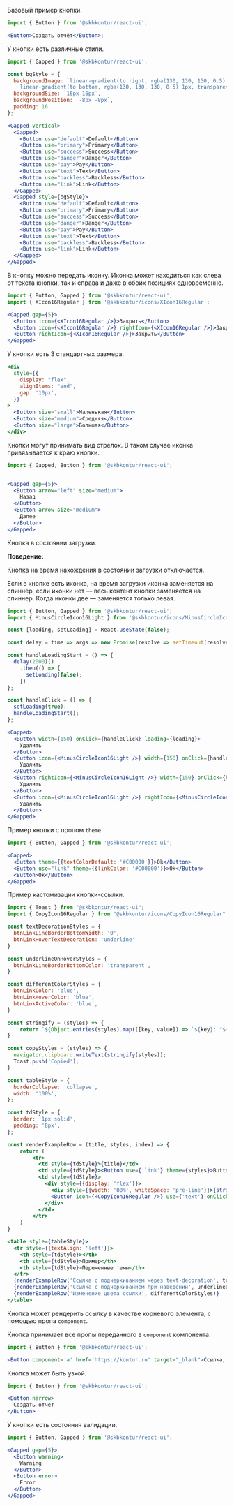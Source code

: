 Базовый пример кнопки.

```jsx harmony
import { Button } from '@skbkontur/react-ui';

<Button>Создать отчёт</Button>;
```

У кнопки есть различные стили.

```jsx harmony
import { Gapped } from '@skbkontur/react-ui';

const bgStyle = {
  backgroundImage: `linear-gradient(to right, rgba(130, 130, 130, 0.5) 1px, transparent 1px),
    linear-gradient(to bottom, rgba(130, 130, 130, 0.5) 1px, transparent 1px)`,
  backgroundSize: `16px 16px`,
  backgroundPosition: `-8px -8px`,
  padding: 16
};

<Gapped vertical>
  <Gapped>
    <Button use="default">Default</Button>
    <Button use="primary">Primary</Button>
    <Button use="success">Success</Button>
    <Button use="danger">Danger</Button>
    <Button use="pay">Pay</Button>
    <Button use="text">Text</Button>
    <Button use="backless">Backless</Button>
    <Button use="link">Link</Button>
  </Gapped>
  <Gapped style={bgStyle}>
    <Button use="default">Default</Button>
    <Button use="primary">Primary</Button>
    <Button use="success">Success</Button>
    <Button use="danger">Danger</Button>
    <Button use="pay">Pay</Button>
    <Button use="text">Text</Button>
    <Button use="backless">Backless</Button>
    <Button use="link">Link</Button>
  </Gapped>
</Gapped>
```

В кнопку можно передать иконку. Иконка может находиться как слева от текста кнопки, так и справа и даже в обоих позициях одновременно.

```jsx harmony
import { Button, Gapped } from '@skbkontur/react-ui';
import { XIcon16Regular } from '@skbkontur/icons/XIcon16Regular';

<Gapped gap={5}>
  <Button icon={<XIcon16Regular />}>Закрыть</Button>
  <Button icon={<XIcon16Regular />} rightIcon={<XIcon16Regular />}>Закрыть</Button>
  <Button rightIcon={<XIcon16Regular />}>Закрыть</Button>
</Gapped>
```

У кнопки есть 3 стандартных размера.

```jsx harmony
<div
  style={{
    display: "flex",
    alignItems: "end",
    gap: '10px',
  }}
>
  <Button size="small">Маленькая</Button>
  <Button size="medium">Средняя</Button>
  <Button size="large">Большая</Button>
</div>
```

Кнопки могут принимать вид стрелок. В таком случае иконка привязывается к краю кнопки.

```jsx harmony
import { Gapped, Button } from '@skbkontur/react-ui';


<Gapped gap={5}>
  <Button arrow="left" size="medium">
    Назад
  </Button>
  <Button arrow size="medium">
    Далее
  </Button>
</Gapped>
```

Кнопка в состоянии загрузки.

**Поведение:**

Кнопка на время нахождения в состоянии загрузки отключается.

Если в кнопке есть иконка, на время загрузки иконка заменяется на спиннер, если иконки нет — весь контент кнопки заменяется на спиннер. Когда иконки две — заменяется только левая.

```jsx harmony
import { Button, Gapped } from '@skbkontur/react-ui';
import { MinusCircleIcon16Light } from '@skbkontur/icons/MinusCircleIcon16Light';

const [loading, setLoading] = React.useState(false);

const delay = time => args => new Promise(resolve => setTimeout(resolve, time, args));

const handleLoadingStart = () => {
  delay(2000)()
    .then(() => {
      setLoading(false);
    })
};

const handleClick = () => {
  setLoading(true);
  handleLoadingStart();
};

<Gapped>
  <Button width={150} onClick={handleClick} loading={loading}>
    Удалить
  </Button>
  <Button icon={<MinusCircleIcon16Light />} width={150} onClick={handleClick} loading={loading}>
    Удалить
  </Button>
  <Button rightIcon={<MinusCircleIcon16Light />} width={150} onClick={handleClick} loading={loading}>
    Удалить
  </Button>
  <Button icon={<MinusCircleIcon16Light />} rightIcon={<MinusCircleIcon16Light />} width={150} onClick={handleClick} loading={loading}>
    Удалить
  </Button>
</Gapped>

```

Пример кнопки с пропом `theme`.

```jsx harmony
import { Button, Gapped } from '@skbkontur/react-ui';

<Gapped>
  <Button theme={{textColorDefault: '#C00000'}}>Ok</Button>
  <Button use="link" theme={{linkColor: '#C00000'}}>Ok</Button>
  <Button>Ok</Button>
</Gapped>
```


Пример кастомизации кнопки-ссылки.

```jsx harmony
import { Toast } from "@skbkontur/react-ui";
import { CopyIcon16Regular } from "@skbkontur/icons/CopyIcon16Regular"

const textDecorationStyles = {
  btnLinkLineBorderBottomWidth: '0',
  btnLinkHoverTextDecoration: 'underline'
}

const underlineOnHoverStyles = {
  btnLinkLineBorderBottomColor: 'transparent',
}

const differentColorStyles = {
  btnLinkColor: 'blue',
  btnLinkHoverColor: 'blue',
  btnLinkActiveColor: 'blue',
}

const stringify = (styles) => {
    return `${Object.entries(styles).map(([key, value]) => `${key}: "${value}"`).join(", ")}`
}

const copyStyles = (styles) => {
  navigator.clipboard.writeText(stringify(styles));
  Toast.push('Copied');
}

const tableStyle = {
  borderCollapse: 'collapse',
  width: '100%',
};

const tdStyle = {
  border: '1px solid',
  padding: '8px',
};

const renderExampleRow = (title, styles, index) => {
    return (
        <tr>
          <td style={tdStyle}>{title}</td>
          <td style={tdStyle}><Button use={'link'} theme={styles}>Button-link</Button></td>
          <td style={tdStyle}>
            <div style={{display: 'flex'}}>
              <div style={{width: '80%', whiteSpace: 'pre-line'}}>{stringify(styles).replace(/, /g, '\n')}</div>
              <Button icon={<CopyIcon16Regular />} use={'text'} onClick={() => copyStyles(styles)}/>
            </div>
          </td>
        </tr>
    )
}

<table style={tableStyle}>
  <tr style={{textAlign: 'left'}}>
    <th style={tdStyle}></th>
    <th style={tdStyle}>Пример</th>
    <th style={tdStyle}>Переменные темы</th>
  </tr>
  {renderExampleRow('Ссылка с подчеркиванием через text-decoration', textDecorationStyles)}
  {renderExampleRow('Ссылка с подчеркиванием при наведении', underlineOnHoverStyles)}
  {renderExampleRow('Изменение цвета ссылки', differentColorStyles)}
</table>
```

Кнопка может рендерить ссылку в качестве корневого элемента, c помощью пропа `component`.

Кнопка принимает все пропы переданного в `component` компонента.

```jsx harmony
import { Button } from '@skbkontur/react-ui';

<Button component='a' href='https://kontur.ru' target="_blank">Ссылка, но выглядит как кнопка</Button>
```


Кнопка может быть узкой.

```jsx harmony
import { Button } from '@skbkontur/react-ui';

<Button narrow>
  Создать отчет
</Button>
```


У кнопки есть состояния валидации.

```jsx harmony
import { Button, Gapped } from '@skbkontur/react-ui';

<Gapped gap={5}>
  <Button warning>
    Warning
  </Button>
  <Button error>
    Error
  </Button>
</Gapped>
```
